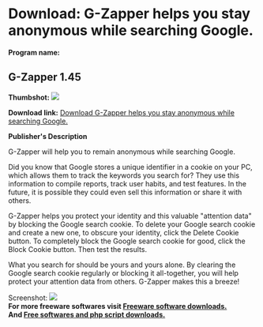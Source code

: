 # Download: G-Zapper helps you stay anonymous while searching Google.

**Program name:**

## G-Zapper 1.45

  
**Thumbshot:** ![](http://www.freewarefiles.com/screenshot/g_zapper_md.gif)   
  
**Download link:** [Download G-Zapper helps you stay anonymous while searching Google.](http://freesoftwares.boysofts.com/G-Zapper_program_24401.html)  
  


**Publisher's Description**  
  


G-Zapper will help you to remain anonymous while searching Google. 

Did you know that Google stores a unique identifier in a cookie on your PC, which allows them to track the keywords you search for? They use this information to compile reports, track user habits, and test features. In the future, it is possible they could even sell this information or share it with others.

G-Zapper helps you protect your identity and this valuable "attention data" by blocking the Google search cookie. To delete your Google search cookie and create a new one, to obscure your identity, click the Delete Cookie button. To completely block the Google search cookie for good, click the Block Cookie button. Then test the results.

What you search for should be yours and yours alone. By clearing the Google search cookie regularly or blocking it all-together, you will help protect your attention data from others. G-Zapper makes this a breeze! 

  
  
Screenshot: ![](http://www.freewarefiles.com/screenshot/g_zapper.gif)   
**For more freeware softwares visit [Freeware software downloads.](http://freesoftwares.boysofts.com/)**   
**And [Free softwares and php script downloads.](http://www.boysofts.com/)**
